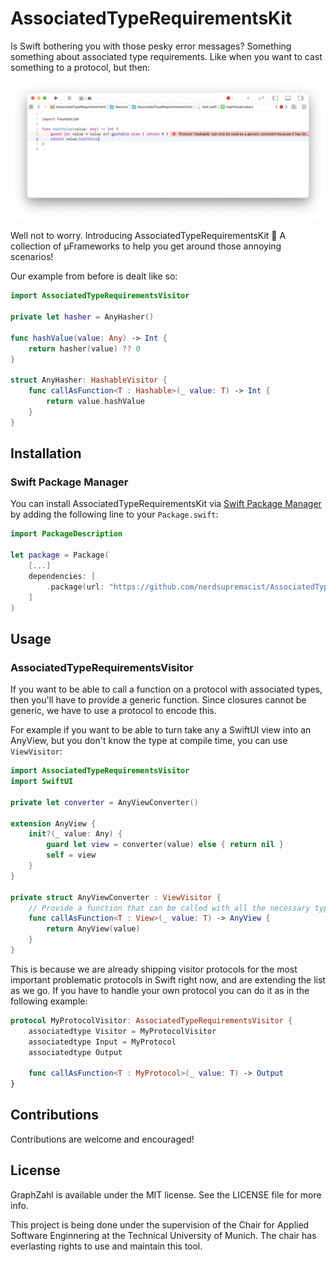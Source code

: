 # AssociatedTypeRequirementsKit

Is Swift bothering you with those pesky error messages? Something something about associated type requirements. Like when you want to cast something to a protocol, but then:

![](swift-error-message.png)

Well not to worry. Introducing AssociatedTypeRequirementsKit 🤗
A collection of µFrameworks to help you get around those annoying scenarios!

Our example from before is dealt like so:

```swift
import AssociatedTypeRequirementsVisitor

private let hasher = AnyHasher()

func hashValue(value: Any) -> Int {
    return hasher(value) ?? 0
}

struct AnyHasher: HashableVisitor {
    func callAsFunction<T : Hashable>(_ value: T) -> Int {
        return value.hashValue 
    }
}
```

## Installation
### Swift Package Manager

You can install AssociatedTypeRequirementsKit via [Swift Package Manager](https://swift.org/package-manager/) by adding the following line to your `Package.swift`:

```swift
import PackageDescription

let package = Package(
    [...]
    dependencies: [
        .package(url: "https://github.com/nerdsupremacist/AssociatedTypeRequirementsKit.git", from: "0.1.0")
    ]
)
```

## Usage

### AssociatedTypeRequirementsVisitor

If you want to be able to call a function on a protocol with associated types, then you'll have to provide a generic function. Since closures cannot be generic, we have to use a protocol to encode this.

For example if you want to be able to turn take any a SwiftUI view into an AnyView, but you don't know the type at compile time, you can use `ViewVisitor`:

```swift
import AssociatedTypeRequirementsVisitor
import SwiftUI

private let converter = AnyViewConverter()

extension AnyView {
    init?(_ value: Any) {
        guard let view = converter(value) else { return nil }
        self = view
    }
}

private struct AnyViewConverter : ViewVisitor {
    // Provide a function that can be called with all the necessary type information
    func callAsFunction<T : View>(_ value: T) -> AnyView {
        return AnyView(value)
    }
}
```

This is because we are already shipping visitor protocols for the most important problematic protocols in Swift right now, and are extending the list as we go.
If you have to handle your own protocol you can do it as in the following example:

```swift
protocol MyProtocolVisitor: AssociatedTypeRequirementsVisitor {
    associatedtype Visitor = MyProtocolVisitor
    associatedtype Input = MyProtocol
    associatedtype Output
    
    func callAsFunction<T : MyProtocol>(_ value: T) -> Output
}
```

## Contributions
Contributions are welcome and encouraged!

## License
GraphZahl is available under the MIT license. See the LICENSE file for more info.

This project is being done under the supervision of the Chair for Applied Software Enginnering at the Technical University of Munich. The chair has everlasting rights to use and maintain this tool.
